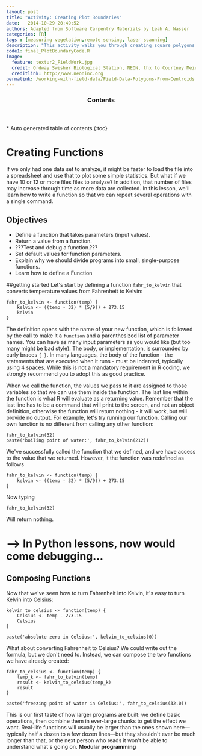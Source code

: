 ```yaml
---
layout: post
title: "Activity: Creating Plot Boundaries"
date:   2014-10-29 20:49:52
authors: Adapted from Software Carpentry Materials by Leah A. Wasser
categories: [R]
tags : [measuring vegetation,remote sensing, laser scanning]
description: "This activity walks you through creating square polygons from a plot centroid (x,y format) in R."
code1: final_PlotBoundaryCode.R
image:
  feature: textur2_FieldWork.jpg
  credit: Ordway Swisher Biological Station, NEON, thx to Courtney Meier
  creditlink: http://www.neoninc.org
permalink: /working-with-field-data/Field-Data-Polygons-From-Centroids
---
```

<section id="table-of-contents" class="toc">
  <header>
    <h3 >Contents</h3>
  </header>
<div id="drawer" markdown="1">
*  Auto generated table of contents
{:toc}
</div>
</section><!-- /#table-of-contents -->

# Creating Functions

If we only had one data set to analyze, it might be faster to load the file into a spreadsheet and use that to plot some simple statistics. 
But what if we have 10 or 12 or more files files to analyze? In addition, that number of files may increase through time as more data are collected. In this lesson, we'll learn how to write a function so that we can repeat several operations with a single command.

## Objectives

* Define a function that takes parameters (input values).
* Return a value from a function.
* ???Test and debug a function.???
* Set default values for function parameters.
* Explain why we should divide programs into small, single-purpose functions.
* Learn how to define a Function

##getting started
Let's start by defining a function `fahr_to_kelvin` that converts temperature values from Fahrenheit to Kelvin:

```{r}
fahr_to_kelvin <- function(temp) {
    kelvin <- ((temp - 32) * (5/9)) + 273.15
	kelvin
}
```

The definition opens with the name of your new function, which is followed by the call to make it a `function` and a parenthesized list of parameter names. You can have as many input parameters as you would like (but too many might be bad style). The body, or implementation, is surrounded by curly braces `{ }`. In many languages, the body of the function - the statements that are executed when it runs - must be indented, typically using 4 spaces. While this is not a mandatory requirement in R coding, we strongly recommend you to adopt this as good practice.

When we call the function, the values we pass to it are assigned to those variables so that we can use them inside the function. The last line within the function is what R will evaluate as a returning value. Remember that the last line has to be a command that will print to the screen, and not an object definition, otherwise the function will return nothing - it will work, but will provide no output. For example, let's try running our function. Calling our own function is no different from calling any other function:

```{r}
fahr_to_kelvin(32)
paste('boiling point of water:', fahr_to_kelvin(212))
```

We've successfully called the function that we defined, and we have access to the value that we returned. However, it the function was redefined as follows

```{r}
fahr_to_kelvin <- function(temp) {
    kelvin <- ((temp - 32) * (5/9)) + 273.15
}
```

Now typing

```{r}
fahr_to_kelvin(32)
```

Will return nothing.

--> In Python lessons, now would come debugging…
==============================


## Composing Functions

Now that we've seen how to turn Fahrenheit into Kelvin, it's easy to turn Kelvin into Celsius:

```{r}
kelvin_to_celsius <- function(temp) {
    Celsius <- temp - 273.15
	Celsius
}

paste('absolute zero in Celsius:', kelvin_to_celsius(0))
```

What about converting Fahrenheit to Celsius? We could write out the formula, but we don't need to. Instead, we can compose the two functions we have already created:

```{r}
fahr_to_celsius <- function(temp) {
	temp_k <- fahr_to_kelvin(temp)
	result <- kelvin_to_celsius(temp_k)
    result
}

paste('freezing point of water in Celsius:', fahr_to_celsius(32.0))
```

This is our first taste of how larger programs are built: we define basic operations, then combine them in ever-large chunks to get the effect we want. 
Real-life functions will usually be larger than the ones shown here—typically half a dozen to a few dozen lines—but they shouldn't ever be much longer than that, or the next person who reads it won't be able to understand what's going on. __Modular programming__
